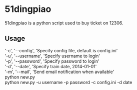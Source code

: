 51dingpiao
======
51dingpiao is a python script used to buy ticket on 12306.

Usage
------------
'-c', '--config', 'Specify config file, default is config.ini'  
'-u', '--username', 'Specify username to login'  
'-p', '--password', 'Specify password to login'  
'-d', '--date', 'Specify train date, 2014-01-01'  
'-m', '--mail', 'Send email notification when available'  
python new.py  
python new.py -u username -p password -c config.ini -d date
